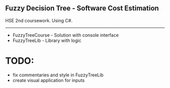 ## Fuzzy Decision Tree - Software Cost Estimation

HSE 2nd coursework.
Using C#.


------
* FuzzyTreeCourse - Solution with console interface
* FuzzyTreeLib - Library with logic

# TODO:
- fix commentaries and style in FuzzyTreeLib
- create visual application for inputs
